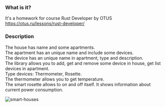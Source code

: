 ### What is it?
It's a homework for course Rust Developer by OTUS
https://otus.ru/lessons/rust-developer/

### Description
The house has name and some apartments.  
The apartment has an unique name and include some devices.  
The device has an unique name in apartment, type and description.   
The library allows you to add, get and remove some device in house, get list devices in apartment.  
Type devices: Thermometer, Rosette.   
The thermometer allows you to get temperature.   
The smart rosette allows to on and off itself. It shows information about current power consumption.    

![smart-houses](https://user-images.githubusercontent.com/44276887/149300552-4ee6367d-79f4-4f33-82f0-69121a30ff8f.jpeg)